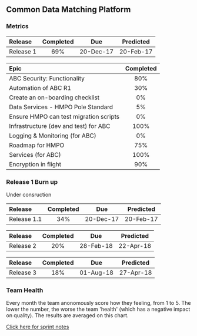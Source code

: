 ## Common Data Matching Platform
### Metrics

| Release |Completed  | Due | Predicted |
|:-----| :-----:|:-----:|:-----:|
|Release 1  | 69% |20-Dec-17 | 20-Feb-17 |

| Epic |Completed  | 
|:-----| :-----:|
|ABC Security: Functionality	  | 80% |
|Automation of ABC R1  |  30% |
|Create an on-boarding checklist | 0% |
| Data Services - HMPO Pole Standard | 5% |
| Ensure HMPO can test migration scripts  | 0% |
| Infrastructure (dev and test) for ABC |  100% |
|Logging & Monitoring (for ABC) | 0% |
|Roadmap for HMPO | 75% |
|Services (for ABC) |100% |
|Encryption in flight | 90% |

### Release 1 Burn up
Under consruction

| Release |Completed  | Due | Predicted |
|:-----| :-----:|:-----:|:-----:|
|Release 1.1  | 34% |20-Dec-17 | 20-Feb-17 |

| Release |Completed  | Due | Predicted |
|:-----| :-----:|:-----:|:-----:|
|Release 2  | 20% |28-Feb-18 | 22-Apr-18 |

| Release |Completed  | Due | Predicted |
|:-----| :-----:|:-----:|:-----:|
|Release 3  | 18% |01-Aug-18 | 27-Apr-18 |


### Team Health
<div id="chart2"></div>
<script>
var chart = c3.generate({

axis: {
x: {
type: 'timeseries',
tick: {
format: '%m-%Y'
}
}
},

data: {
x: 'x',
columns: [
['x', '2017-07-07', '2017-08-07', '2017-09-12', '2017-10-12'],
['data1', 2.8, 3.3,4.0,4.3],
['data2', 2.8, 4.0,3.7,4.3],
['data3', 3.2, 3.5,3.7,4.8],
['data4', 3.2, 3.8,4.0,4.5],
['data5', 3.0, 4.5,4.0,4.8],
['data6', 3.0, 3.8,4.0,3.0],
['data7', 3.4, 2.8,3.0,3.5],
['data8', 3.4, 3.5,4.3,3.5],
['data9', 2.6, 3.5,3.3,4.5],
['data10', 4.0, 4.0,4.0,4.0],
['data11', 3.2, 3.8,4.0,3.5],
['data12', 3.6, 3.0,4.0,5.0]
],

names: {
data1: 'I am not happy with my working environment',
data2: 'I dont know whats going on',
data3: 'I dont feel I can raise anything with the whole team',
data4: 'I dont feel my voice is being heard',
data5: 'I dont feel my work contributes to the goal',
data6: 'I dont feel supported by my team',
data7: 'I dont get enough time to tackle technical debt',
data8: 'I dont get time to improve my skills/knowledge',
data9: 'I dont know what work is next',
data10:'I dont understand the work that I am doing',
data11:'I feel like I am working on my own',
data12:'I feel like work is being pushed on me'
},

types: {
data1: 'area-spline',
data2: 'area-spline',
data3: 'area-spline',
data4: 'area-spline',
data5: 'area-spline',
data6: 'area-spline',
data7: 'area-spline',
data8: 'area-spline',
data9: 'area-spline',
data10: 'area-spline',
data11: 'area-spline',
data12: 'area-spline'
},

groups: 
[['data1', 'data2', 'data3', 'data4', 'data5', 'data6', 'data7', 'data8', 'data9','data10','data11','data12']]
},

legend: {
position: 'right'
},

bindto: '#chart2'

});
</script>
Every month the team anonomously score how they feeling, from 1 to 5. The lower the number, the worse the team 'health' (which has a negative impact on quality). The results are averaged on this chart. 


[Click here for sprint notes](notes.html)

